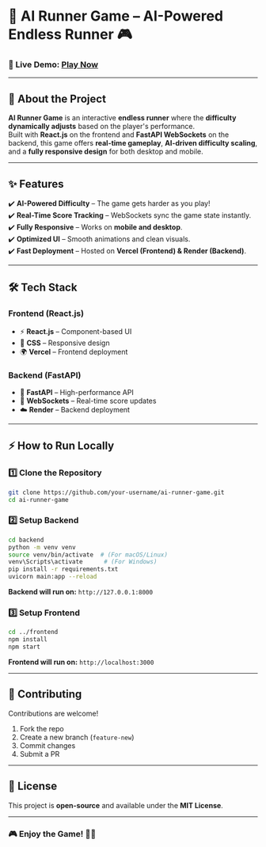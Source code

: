 # 🚀 AI Runner Game – AI-Powered Endless Runner 🎮



### **🔹 Live Demo:** [Play Now](https://ai-runner-game.vercel.app/)  

---

## **📌 About the Project**
**AI Runner Game** is an interactive **endless runner** where the **difficulty dynamically adjusts** based on the player's performance.  
Built with **React.js** on the frontend and **FastAPI WebSockets** on the backend, this game offers **real-time gameplay**, **AI-driven difficulty scaling**, and a **fully responsive design** for both desktop and mobile.

---

## **✨ Features**
✔️ **AI-Powered Difficulty** – The game gets harder as you play!  
✔️ **Real-Time Score Tracking** – WebSockets sync the game state instantly.  
✔️ **Fully Responsive** – Works on **mobile and desktop**.  
✔️ **Optimized UI** – Smooth animations and clean visuals.  
✔️ **Fast Deployment** – Hosted on **Vercel (Frontend) & Render (Backend)**.  

---

## **🛠 Tech Stack**
### **Frontend (React.js)**
- ⚡ **React.js** – Component-based UI
- 🎨 **CSS** – Responsive design
- 🌍 **Vercel** – Frontend deployment

### **Backend (FastAPI)**
- 🚀 **FastAPI** – High-performance API
- 🔗 **WebSockets** – Real-time score updates
- ☁️ **Render** – Backend deployment  

---

## **⚡ How to Run Locally**
### **1️⃣ Clone the Repository**
```sh
git clone https://github.com/your-username/ai-runner-game.git
cd ai-runner-game
```

### **2️⃣ Setup Backend**
```sh
cd backend
python -m venv venv
source venv/bin/activate  # (For macOS/Linux)
venv\Scripts\activate      # (For Windows)
pip install -r requirements.txt
uvicorn main:app --reload
```
**Backend will run on:** `http://127.0.0.1:8000`

### **3️⃣ Setup Frontend**
```sh
cd ../frontend
npm install
npm start
```
**Frontend will run on:** `http://localhost:3000`

---

## **🤝 Contributing**
Contributions are welcome!  
1. Fork the repo  
2. Create a new branch (`feature-new`)  
3. Commit changes  
4. Submit a PR 

---

## **📜 License**
This project is **open-source** and available under the **MIT License**.

---

### 🎮 **Enjoy the Game!** 🚀🔥

